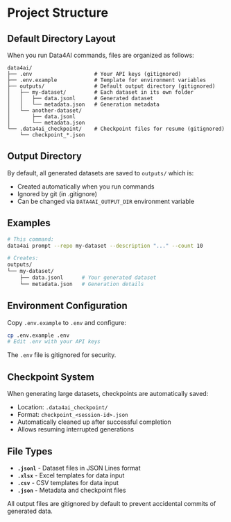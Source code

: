 # Project Structure

## Default Directory Layout

When you run Data4AI commands, files are organized as follows:

```
data4ai/
├── .env                    # Your API keys (gitignored)
├── .env.example            # Template for environment variables
├── outputs/                # Default output directory (gitignored)
│   ├── my-dataset/         # Each dataset in its own folder
│   │   ├── data.jsonl      # Generated dataset
│   │   └── metadata.json   # Generation metadata
│   └── another-dataset/
│       ├── data.jsonl
│       └── metadata.json
└── .data4ai_checkpoint/    # Checkpoint files for resume (gitignored)
    └── checkpoint_*.json
```

## Output Directory

By default, all generated datasets are saved to `outputs/` which is:
- Created automatically when you run commands
- Ignored by git (in .gitignore)
- Can be changed via `DATA4AI_OUTPUT_DIR` environment variable

## Examples

```bash
# This command:
data4ai prompt --repo my-dataset --description "..." --count 10

# Creates:
outputs/
└── my-dataset/
    ├── data.jsonl      # Your generated dataset
    └── metadata.json   # Generation details
```

## Environment Configuration

Copy `.env.example` to `.env` and configure:

```bash
cp .env.example .env
# Edit .env with your API keys
```

The `.env` file is gitignored for security.

## Checkpoint System

When generating large datasets, checkpoints are automatically saved:
- Location: `.data4ai_checkpoint/`
- Format: `checkpoint_<session-id>.json`
- Automatically cleaned up after successful completion
- Allows resuming interrupted generations

## File Types

- **`.jsonl`** - Dataset files in JSON Lines format
- **`.xlsx`** - Excel templates for data input
- **`.csv`** - CSV templates for data input
- **`.json`** - Metadata and checkpoint files

All output files are gitignored by default to prevent accidental commits of generated data.